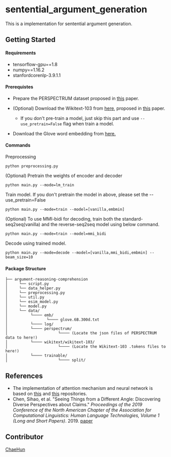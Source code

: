 # sentential_argument_generation

This is a implementation for sentential argument generation.



## Getting Started

#### Requirements

- tensorflow-gpu==1.8
- numpy==1.16.2
- stanfordcorenlp-3.9.1.1



#### Prerequistes

- Prepare the PERSPECTRUM dataset proposed in [this](<https://www.aclweb.org/anthology/N19-1053>) paper.

- (Optional) Download the Wikitext-103 from [here](<https://blog.einstein.ai/the-wikitext-long-term-dependency-language-modeling-dataset/>), proposed in [this]() paper.
   - If you don't pre-train a model, just skip this part and use `--use_pretrain=False` flag when train a model.
   
- Download the Glove word embedding from [here.](<https://nlp.stanford.edu/projects/glove/>)



#### Commands


Preprocessing
```
python preprocessing.py
```
(Optional) Pretrain the weights of encoder and decoder

```
python main.py --mode=lm_train
```
Train model. If you don't pretrain the model in above, please set the --use_pretrain=False
```
python main.py --mode=train --model=[vanilla,embmin]
```
(Optional) To use MMI-bidi for decoding, train both the standard-seq2seq(vanilla) and the reverse-seq2seq model using below command.

```
python main.py --mode=train --model=mmi_bidi
```
Decode using trained model.
```
python main.py --mode=decode --model=[vanilla,mmi_bidi,embmin] --beam_size=10
```
#### Package Structure

```
├── argument-reasoning-comprehension
│     └── script.py
│     └── data_helper.py
│     └── preprocessing.py
│     └── util.py
│     └── esim_model.py
│     └── model.py
│     └── data/
│          └──── emb/
│                 └──── glove.6B.300d.txt
│          └──── log/
│          └──── perspectrum/
│                      └──── (Locate the json files of PERSPECTRUM data to here!)
│          └──── wikitext/wikitext-103/
│                      └──── (Locate the Wikitext-103 .tokens files to here!)
│          └──── trainable/
│                      └──── split/
```

## References

* The implementation of attention mechanism and neural network is based on [this](<https://github.com/XinyuHua/neural-argument-generation>) and [this](<https://github.com/abisee/pointer-generator>) repositories.
* Chen, Sihao, et al. "Seeing Things from a Different Angle: Discovering Diverse Perspectives about Claims." *Proceedings of the 2019 Conference of the North American Chapter of the Association for Computational Linguistics: Human Language Technologies, Volume 1 (Long and Short Papers)*. 2019. [paper](<https://www.aclweb.org/anthology/N19-1053>)

## Contributor

[ChaeHun](http://nlp.kaist.ac.kr/~ddehun)
